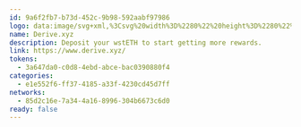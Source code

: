 ```yaml
---
id: 9a6f2fb7-b73d-452c-9b98-592aabf97986
logo: data:image/svg+xml,%3Csvg%20width%3D%2280%22%20height%3D%2280%22%20viewBox%3D%220%200%2080%2080%22%20fill%3D%22none%22%20xmlns%3D%22http%3A%2F%2Fwww.w3.org%2F2000%2Fsvg%22%3E%0A%3Cg%20opacity%3D%220.4%22%20filter%3D%22url(%23filter0_f_1219_4127)%22%3E%0A%3Cpath%20d%3D%22M57.8393%2041.0078L41.5155%2016.399C41.4356%2016.2795%2041.2505%2016.3298%2041.242%2016.4723C41.2042%2017.095%2040.6763%2020.4201%2036.9156%2020.4201C33.8636%2020.4201%2032.4565%2019.8729%2029.3121%2019.8729C28.2247%2019.8729%2026.9311%2020.4872%2026.2518%2021.5144L24.9688%2023.4495L37.25%2041.9596H42.0539C43.4716%2041.9596%2044.7946%2042.6682%2045.5748%2043.8465L48.509%2048.2701H58.4997V43.184C58.4997%2042.4124%2058.2704%2041.6556%2057.8414%2041.0099L57.8393%2041.0078ZM44.4433%2030.4666C42.4704%2029.6699%2040.9328%2026.1834%2040.9328%2026.1834C44.9166%2026.1834%2047.6045%2030.9152%2047.6045%2030.9152C47.6045%2030.9152%2046.4162%2031.2632%2044.4433%2030.4666Z%22%20fill%3D%22url(%23paint0_linear_1219_4127)%22%2F%3E%0A%3Cpath%20d%3D%22M43.0487%2057.6682H25.0653C23.7738%2057.6703%2022.5682%2057.0223%2021.8553%2055.9443L14.1982%2044.3613C13.2673%2042.954%2013.2673%2041.1253%2014.1982%2039.718L22.715%2026.8494L22.7192%2026.8452L43.0466%2057.6662L43.0487%2057.6682Z%22%20fill%3D%22url(%23paint1_linear_1219_4127)%22%2F%3E%0A%3C%2Fg%3E%0A%3Cpath%20d%3D%22M61.8393%2044.0078L45.5155%2019.399C45.4356%2019.2795%2045.2505%2019.3298%2045.242%2019.4723C45.2042%2020.095%2044.6763%2023.4201%2040.9156%2023.4201C37.8636%2023.4201%2036.4565%2022.8729%2033.3121%2022.8729C32.2247%2022.8729%2030.9311%2023.4872%2030.2518%2024.5144L28.9688%2026.4495L41.25%2044.9596H46.0539C47.4716%2044.9596%2048.7946%2045.6682%2049.5748%2046.8465L52.509%2051.2701H62.4997V46.184C62.4997%2045.4124%2062.2704%2044.6556%2061.8414%2044.0099L61.8393%2044.0078ZM48.4433%2033.4666C46.4704%2032.6699%2044.9328%2029.1834%2044.9328%2029.1834C48.9166%2029.1834%2051.6045%2033.9152%2051.6045%2033.9152C51.6045%2033.9152%2050.4162%2034.2632%2048.4433%2033.4666Z%22%20fill%3D%22url(%23paint2_linear_1219_4127)%22%2F%3E%0A%3Cpath%20d%3D%22M47.0487%2060.6682H29.0653C27.7738%2060.6703%2026.5682%2060.0223%2025.8553%2058.9443L18.1982%2047.3613C17.2673%2045.954%2017.2673%2044.1253%2018.1982%2042.718L26.715%2029.8494L26.7192%2029.8452L47.0466%2060.6662L47.0487%2060.6682Z%22%20fill%3D%22url(%23paint3_linear_1219_4127)%22%2F%3E%0A%3Cdefs%3E%0A%3Cfilter%20id%3D%22filter0_f_1219_4127%22%20x%3D%221.5%22%20y%3D%224.33203%22%20width%3D%2268.9995%22%20height%3D%2265.3362%22%20filterUnits%3D%22userSpaceOnUse%22%20color-interpolation-filters%3D%22sRGB%22%3E%0A%3CfeFlood%20flood-opacity%3D%220%22%20result%3D%22BackgroundImageFix%22%2F%3E%0A%3CfeBlend%20mode%3D%22normal%22%20in%3D%22SourceGraphic%22%20in2%3D%22BackgroundImageFix%22%20result%3D%22shape%22%2F%3E%0A%3CfeGaussianBlur%20stdDeviation%3D%226%22%20result%3D%22effect1_foregroundBlur_1219_4127%22%2F%3E%0A%3C%2Ffilter%3E%0A%3ClinearGradient%20id%3D%22paint0_linear_1219_4127%22%20x1%3D%2241.7342%22%20y1%3D%2216.332%22%20x2%3D%2241.7342%22%20y2%3D%2248.2701%22%20gradientUnits%3D%22userSpaceOnUse%22%3E%0A%3Cstop%20stop-color%3D%22%23F63E58%22%2F%3E%0A%3Cstop%20offset%3D%221%22%20stop-color%3D%22%23FCB124%22%2F%3E%0A%3C%2FlinearGradient%3E%0A%3ClinearGradient%20id%3D%22paint1_linear_1219_4127%22%20x1%3D%2228.2743%22%20y1%3D%2226.8452%22%20x2%3D%2228.2743%22%20y2%3D%2257.6682%22%20gradientUnits%3D%22userSpaceOnUse%22%3E%0A%3Cstop%20stop-color%3D%22%23F63E58%22%2F%3E%0A%3Cstop%20offset%3D%221%22%20stop-color%3D%22%23FCB124%22%2F%3E%0A%3C%2FlinearGradient%3E%0A%3ClinearGradient%20id%3D%22paint2_linear_1219_4127%22%20x1%3D%2245.7342%22%20y1%3D%2219.332%22%20x2%3D%2245.7342%22%20y2%3D%2251.2701%22%20gradientUnits%3D%22userSpaceOnUse%22%3E%0A%3Cstop%20stop-color%3D%22%23F63E58%22%2F%3E%0A%3Cstop%20offset%3D%221%22%20stop-color%3D%22%23FCB124%22%2F%3E%0A%3C%2FlinearGradient%3E%0A%3ClinearGradient%20id%3D%22paint3_linear_1219_4127%22%20x1%3D%2232.2743%22%20y1%3D%2229.8452%22%20x2%3D%2232.2743%22%20y2%3D%2260.6682%22%20gradientUnits%3D%22userSpaceOnUse%22%3E%0A%3Cstop%20stop-color%3D%22%23F63E58%22%2F%3E%0A%3Cstop%20offset%3D%221%22%20stop-color%3D%22%23FCB124%22%2F%3E%0A%3C%2FlinearGradient%3E%0A%3C%2Fdefs%3E%0A%3C%2Fsvg%3E%0A
name: Derive.xyz
description: Deposit your wstETH to start getting more rewards.
link: https://www.derive.xyz/
tokens:
  - 3a647da0-c0d8-4ebd-abce-bac0390880f4
categories:
  - e1e552f6-ff37-4185-a33f-4230cd45d7ff
networks:
  - 85d2c16e-7a34-4a16-8996-304b6673c6d0
ready: false
---
```

